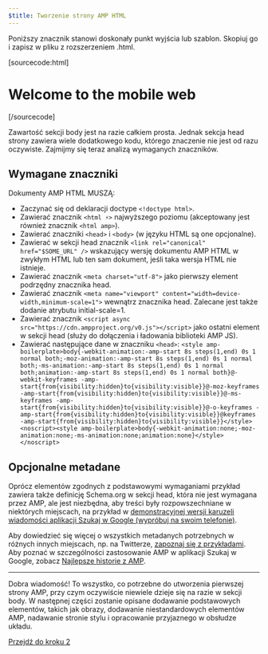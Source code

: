 ```yaml
---
$title: Tworzenie strony AMP HTML
---
```


Poniższy znacznik stanowi doskonały punkt wyjścia lub szablon.
Skopiuj go i zapisz w pliku z rozszerzeniem .html.

[sourcecode:html]
<!doctype html>
<html amp lang="en">
  <head>
    <meta charset="utf-8">
    <title>Hello, AMPs</title>
    <link rel="canonical" href="http://example.ampproject.org/article-metadata.html" />
    <meta name="viewport" content="width=device-width,minimum-scale=1,initial-scale=1">
    <script type="application/ld+json">
      {
        "@context": "http://schema.org",
        "@type": "NewsArticle",
        "headline": "Open-source framework for publishing content",
        "datePublished": "2015-10-07T12:02:41Z",
        "image": [
          "logo.jpg"
        ]
      }
    </script>
    <style amp-boilerplate>body{-webkit-animation:-amp-start 8s steps(1,end) 0s 1 normal both;-moz-animation:-amp-start 8s steps(1,end) 0s 1 normal both;-ms-animation:-amp-start 8s steps(1,end) 0s 1 normal both;animation:-amp-start 8s steps(1,end) 0s 1 normal both}@-webkit-keyframes -amp-start{from{visibility:hidden}to{visibility:visible}}@-moz-keyframes -amp-start{from{visibility:hidden}to{visibility:visible}}@-ms-keyframes -amp-start{from{visibility:hidden}to{visibility:visible}}@-o-keyframes -amp-start{from{visibility:hidden}to{visibility:visible}}@keyframes -amp-start{from{visibility:hidden}to{visibility:visible}}</style><noscript><style amp-boilerplate>body{-webkit-animation:none;-moz-animation:none;-ms-animation:none;animation:none}</style></noscript>
    <script async src="https://cdn.ampproject.org/v0.js"></script>
  </head>
  <body>
    <h1>Welcome to the mobile web</h1>
  </body>
</html>
[/sourcecode]

Zawartość sekcji body jest na razie całkiem prosta. Jednak sekcja head strony zawiera wiele dodatkowego kodu, którego znaczenie nie jest od razu oczywiste. Zajmijmy się teraz analizą wymaganych znaczników.

## Wymagane znaczniki

Dokumenty AMP HTML MUSZĄ:

  - Zaczynać się od deklaracji doctype `<!doctype html>`.
  - Zawierać znacznik `<html ⚡>` najwyższego poziomu (akceptowany jest również znacznik `<html amp>`).
  - Zawierać znaczniki `<head>` i `<body>` (w języku HTML są one opcjonalne).
  - Zawierać w sekcji head znacznik `<link rel="canonical" href="$SOME_URL" />` wskazujący wersję dokumentu AMP HTML w zwykłym HTML lub ten sam dokument, jeśli taka wersja HTML nie istnieje.
  - Zawierać znacznik `<meta charset="utf-8">` jako pierwszy element podrzędny znacznika head.
  - Zawierać znacznik `<meta name="viewport" content="width=device-width,minimum-scale=1">` wewnątrz znacznika head. Zalecane jest także dodanie atrybutu initial-scale=1.
  - Zawierać znacznik `<script async src="https://cdn.ampproject.org/v0.js"></script>` jako ostatni element w sekcji head (służy do dołączenia i ładowania biblioteki AMP JS).
  - Zawierać następujące dane w znaczniku `<head>`:
    `<style amp-boilerplate>body{-webkit-animation:-amp-start 8s steps(1,end) 0s 1 normal both;-moz-animation:-amp-start 8s steps(1,end) 0s 1 normal both;-ms-animation:-amp-start 8s steps(1,end) 0s 1 normal both;animation:-amp-start 8s steps(1,end) 0s 1 normal both}@-webkit-keyframes -amp-start{from{visibility:hidden}to{visibility:visible}}@-moz-keyframes -amp-start{from{visibility:hidden}to{visibility:visible}}@-ms-keyframes -amp-start{from{visibility:hidden}to{visibility:visible}}@-o-keyframes -amp-start{from{visibility:hidden}to{visibility:visible}}@keyframes -amp-start{from{visibility:hidden}to{visibility:visible}}</style><noscript><style amp-boilerplate>body{-webkit-animation:none;-moz-animation:none;-ms-animation:none;animation:none}</style></noscript>`

## Opcjonalne metadane

Oprócz elementów zgodnych z podstawowymi wymaganiami przykład zawiera także definicję Schema.org w sekcji head, która nie jest wymagana przez AMP, ale jest niezbędna, aby treści były rozpowszechniane w niektórych miejscach, na przykład w [demonstracyjnej wersji karuzeli wiadomości aplikacji Szukaj w Google (wypróbuj na swoim telefonie)](https://g.co/ampdemo).

Aby dowiedzieć się więcej o wszystkich metadanych potrzebnych w różnych innych miejscach, np. na Twitterze, [zapoznaj się z przykładami](https://github.com/ampproject/amphtml/tree/master/examples/metadata-examples). Aby poznać w szczególności zastosowanie AMP w aplikacji Szukaj w Google, zobacz [Najlepsze historie z AMP](https://developers.google.com/structured-data/carousels/top-stories).

<hr>

Dobra wiadomość! To wszystko, co potrzebne do utworzenia pierwszej strony AMP, przy czym oczywiście niewiele dzieje się na razie w sekcji body. W następnej części zostanie opisane dodawanie podstawowych elementów, takich jak obrazy, dodawanie niestandardowych elementów AMP, nadawanie stronie stylu i opracowanie przyjaznego w obsłudze układu.

<a class="go-button button" href="/pl/docs/get_started/general/create/include_image.html">Przejdź do kroku 2</a>